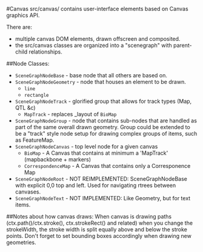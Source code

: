 #Canvas
src/canvas/ contains user-interface elements based on Canvas graphics API.

There are:
* multiple canvas DOM elements, drawn offscreen and composited.
* the src/canvas classes are organized into a "scenegraph" with parent-child
  relationships.

##Node Classes:
* `SceneGraphNodeBase` - base node that all others are based on.
* `SceneGraphNodeGeometry` - node that houses an element to be drawn.
  * `line`
  * `rectangle`
* `SceneGraphNodeTrack` - glorified group that allows for track types (Map, QTL &c)
  * `MapTrack` - replaces _layout of `BioMap`
* `SceneGraphNodeGroup` - node that contains sub-nodes that are handled as part
  of the same overall drawn geometry. Group could be extended to be a "track" style node setup for drawing complex groups of items, such as FeatureMap.
* `SceneGraphNodeCanvas` - top level node for a given canvas
  * `BioMap` - A Canvas that contains at minimum a 'MapTrack' (mapbackbone + markers)
  * `CorrespondenceMap` - A Canvas that contains only a Corresponence Map
* `SceneGraphNodeRoot` - NOT REIMPLEMENTED: SceneGraphNodeBase with explicit 0,0 top and left. Used for navigating rtrees between canvases.
* `SceneGraphNodeText` - NOT IMPLEMENTED: Like Geometry, but for text items.

##Notes about how canvas draws:
When canvas is drawing paths (ctx.path()/ctx.stroke(), ctx.strokeRect() and related) when you change the strokeWidth, the stroke width is split equally above and below the stroke points. Don't forget to set bounding boxes accordingly when drawing new geometries.
